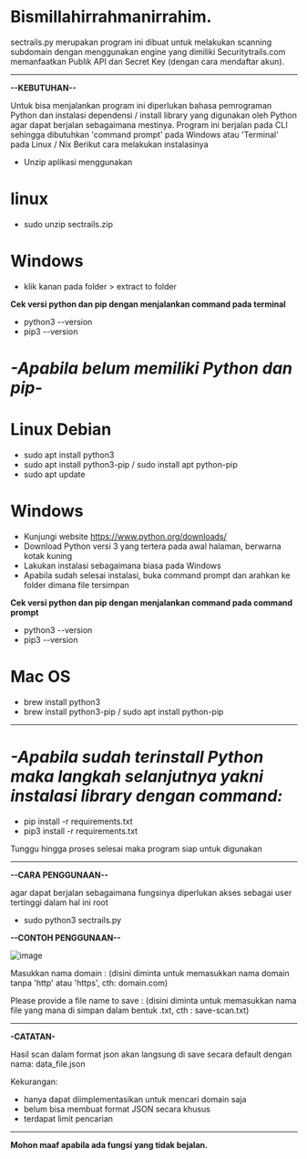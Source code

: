 # Bismillahirrahmanirrahim.

sectrails.py merupakan program ini dibuat untuk melakukan scanning subdomain dengan menggunakan 
engine yang dimiliki Securitytrails.com memanfaatkan Publik API dan Secret Key (dengan cara 
mendaftar akun).

----------------------------------------------------------------------------------------

**--KEBUTUHAN--**

Untuk bisa menjalankan program ini diperlukan bahasa pemrograman Python dan instalasi dependensi / 
install library yang digunakan oleh Python agar dapat berjalan sebagaimana mestinya. Program ini 
berjalan pada CLI sehingga dibutuhkan 'command prompt' pada Windows atau 'Terminal' pada Linux / Nix 
Berikut cara melakukan instalasinya

- Unzip aplikasi menggunakan
# linux

- sudo unzip sectrails.zip

# Windows

- klik kanan pada folder > extract to folder

**Cek versi python dan pip dengan menjalankan command pada terminal**

- python3 --version
- pip3 --version

# _-Apabila belum memiliki Python dan pip-_
# Linux Debian

- sudo apt install python3
- sudo apt install python3-pip / sudo install apt python-pip
- sudo apt update

# Windows 

- Kunjungi website https://www.python.org/downloads/
- Download Python versi 3 yang tertera pada awal halaman, berwarna kotak kuning
- Lakukan instalasi sebagaimana biasa pada Windows
- Apabila sudah selesai instalasi, buka command prompt dan arahkan ke folder dimana file tersimpan

**Cek versi python dan pip dengan menjalankan command pada command prompt**

- python3 --version
- pip3 --version

# Mac OS

- brew install python3
- brew install python3-pip / sudo apt install  python-pip

----------------------------------------------------------------------------------------

# _-Apabila sudah terinstall Python maka langkah selanjutnya yakni instalasi library dengan command:_

- pip install -r requirements.txt
- pip3 install -r requirements.txt

Tunggu hingga proses selesai maka program siap untuk digunakan

----------------------------------------------------------------------------------------

**--CARA PENGGUNAAN--**

agar dapat berjalan sebagaimana fungsinya diperlukan akses sebagai user tertinggi dalam hal ini 
root

- sudo python3 sectrails.py

**--CONTOH PENGGUNAAN--**

![image](https://user-images.githubusercontent.com/95019755/149065432-89efa32a-4b8e-40dd-93f9-0438f3a8a3f9.png)

Masukkan nama domain : (disini diminta untuk memasukkan nama domain tanpa 'http' atau 'https', 
cth: domain.com)

Please provide a file name to save : (disini diminta untuk memasukkan nama file yang mana di simpan 
dalam bentuk .txt, cth : save-scan.txt)

----------------------------------------------------------------------------------------

**-CATATAN-**

Hasil scan dalam format json akan langsung di save secara default dengan nama:
data_file.json

Kekurangan:
- hanya dapat diimplementasikan untuk mencari domain saja
- belum bisa membuat format JSON secara khusus
- terdapat limit pencarian

----------------------------------------------------------------------------------------

**Mohon maaf apabila ada fungsi yang tidak bejalan.**
